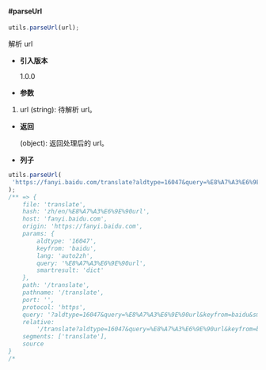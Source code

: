 #### #parseUrl

```javascript
utils.parseUrl(url);
```

解析 url

- **引入版本**

    1.0.0

- **参数**

1. url (string): 待解析 url。

- **返回**

    (object): 返回处理后的 url。

- **列子**

```javascript
utils.parseUrl(
 'https://fanyi.baidu.com/translate?aldtype=16047&query=%E8%A7%A3%E6%9E%90url%0D%0A&keyfrom=baidu&smartresult=dict&lang=auto2zh#zh/en/%E8%A7%A3%E6%9E%90url'
);
/** => {
    file: 'translate',
    hash: 'zh/en/%E8%A7%A3%E6%9E%90url',
    host: 'fanyi.baidu.com',
    origin: 'https://fanyi.baidu.com',
    params: {
        aldtype: '16047',
        keyfrom: 'baidu',
        lang: 'auto2zh',
        query: '%E8%A7%A3%E6%9E%90url',
        smartresult: 'dict'
    },
    path: '/translate',
    pathname: '/translate',
    port: '',
    protocol: 'https',
    query: '?aldtype=16047&query=%E8%A7%A3%E6%9E%90url&keyfrom=baidu&smartresult=dict&lang=auto2zh',
    relative:
        '/translate?aldtype=16047&query=%E8%A7%A3%E6%9E%90url&keyfrom=baidu&smartresult=dict&lang=auto2zh#zh/en/%E8%A7%A3%E6%9E%90url',
    segments: ['translate'],
    source
}
/*
```

